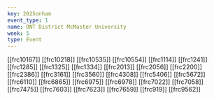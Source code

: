 ```yaml
---
key: 2025onham
event_type: 1
name: ONT District McMaster University
week: 5
type: Event
---
```

[[frc10167]]
[[frc10218]]
[[frc10535]]
[[frc10554]]
[[frc1114]]
[[frc1241]]
[[frc1285]]
[[frc1325]]
[[frc1334]]
[[frc2013]]
[[frc2056]]
[[frc2200]]
[[frc2386]]
[[frc3161]]
[[frc3560]]
[[frc4308]]
[[frc5406]]
[[frc5672]]
[[frc6110]]
[[frc6865]]
[[frc6975]]
[[frc6978]]
[[frc7022]]
[[frc7058]]
[[frc7475]]
[[frc7603]]
[[frc7623]]
[[frc7659]]
[[frc919]]
[[frc9562]]
